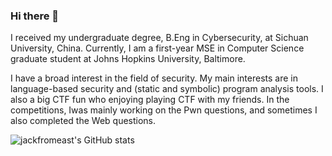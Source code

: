 ### Hi there 👋

<!--
**jackfromeast/jackfromeast** is a ✨ _special_ ✨ repository because its `README.md` (this file) appears on your GitHub profile.

Here are some ideas to get you started:

- 🔭 I’m currently working on ...
- 🌱 I’m currently learning ...
- 👯 I’m looking to collaborate on ...
- 🤔 I’m looking for help with ...
- 💬 Ask me about ...
- 📫 How to reach me: ...
- 😄 Pronouns: ...
- ⚡ Fun fact: ...
-->

I received my undergraduate degree, B.Eng in Cybersecurity, at Sichuan University, China. Currently, I am a first-year MSE in Computer Science graduate student at Johns Hopkins University, Baltimore. 

I have a broad interest in the field of security. My main interests are in language-based security and (static and symbolic) program analysis tools. I also a big CTF fun who enjoying playing CTF with my friends. In the competitions, Iwas mainly working on the Pwn questions, and sometimes I also completed the Web questions.

![jackfromeast's GitHub stats](https://github-readme-stats.vercel.app/api?username=jackfromeast&show_icons=true&theme=dracula)
